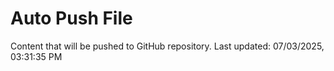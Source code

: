# Auto Push File

Content that will be pushed to GitHub repository.
Last updated: 07/03/2025, 03:31:35 PM